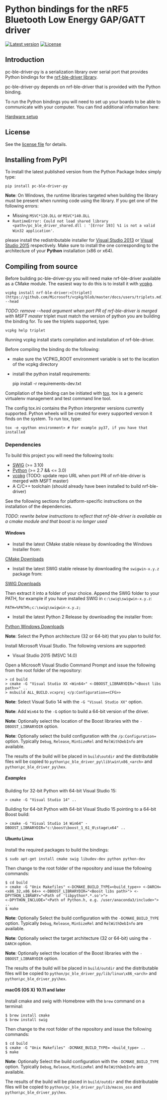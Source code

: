 # Python bindings for the nRF5 Bluetooth Low Energy GAP/GATT driver

[![Latest version](https://img.shields.io/pypi/v/pc-ble-driver-py.svg)](https://pypi.python.org/pypi/pc-ble-driver-py)
[![License](https://img.shields.io/pypi/l/pc-ble-driver-py.svg)](https://pypi.python.org/pypi/pc-ble-driver-py)

## Introduction
pc-ble-driver-py is a serialization library over serial port that provides Python bindings
for the [nrf-ble-driver library](https://github.com/NordicSemiconductor/pc-ble-driver).

pc-ble-driver-py depends on nrf-ble-driver that is provided with the Python binding.

To run the Python bindings you will need to set up your boards to be able to communicate with your computer.
You can find additional information here:

[Hardware setup](https://github.com/NordicSemiconductor/pc-ble-driver/tree/master#hardware-setup)

## License

See the [license file](LICENSE) for details.

## Installing from PyPI

To install the latest published version from the Python Package Index simply type:

    pip install pc-ble-driver-py

**Note**: On Windows, the runtime libraries targeted when building the library must be present when running code using the library. If you get one of the following errors:

* Missing `MSVC*120.DLL` or `MSVC*140.DLL`
* `RuntimeError: Could not load shared library <path>/pc_ble_driver_shared.dll : '[Error 193] %1 is
not a valid Win32 application'`. 

please install the redistributable installer for [Visual Studio 2013](https://www.microsoft.com/en-us/download/details.aspx?id=40784) or [Visual Studio 2015](https://www.microsoft.com/en-us/download/details.aspx?id=48145) respectively. Make sure to install the one corresponding to the architecture of your **Python** installation (x86 or x64).

## Compiling from source

Before building pc-ble-driver-py you will need make nrf-ble-driver available as a CMake module. The easiest way to do this is to install it with [vcpkg](https://github.com/NordicPlayground/vcpkg).

    vcpkg install nrf-ble-driver:<[triplet](https://github.com/Microsoft/vcpkg/blob/master/docs/users/triplets.md)> --head

*TODO: remove --head argument when port PR of nrf-ble-driver is merged with MSFT master*
triplet must match the version of python you are building the binding for. To see the triplets supported, type:

    vcpkg help triplet

Running vcpkg install starts compilation and installation of nrf-ble-driver.

Before compiling the binding do the following:

* make sure the VCPKG_ROOT environment variable is set to the location of the vcpkg directory
* install the python install requirements:

    pip install -r requirements-dev.txt

Compilation of the binding can be initiated with [tox](https://tox.readthedocs.io/en/latest/).
tox is a generic virtualenv management and test command line tool.

The config tox.ini contains the Python interpreter versions currently supported. Python wheels will be created for every supported version it finds on the system. To run tox, type:

    tox -e <python environment> # For example py37, if you have that installed


### Dependencies

To build this project you will need the following tools:

* [SWIG](http://www.swig.org/) (>= 3.10)
* [Python](https://www.python.org/) (>= 2.7 && <= 3.0)
* [vcpkg](https://github.com/NordicPlayground/vcpkg) (TODO: update repo URL when port PR of nrf-ble-driver is merged with MSFT master)
* A C/C++ toolchain (should already have been installed to build nrf-ble-driver)


See the following sections for platform-specific instructions on the installation of the dependencies.

*TODO: rewrite below instructions to reflect that nrf-ble-driver is available as a cmake module and that boost is no longer used*

#### Windows 

* Install the latest CMake stable release by downloading the Windows Installer from:

[CMake Downloads](https://cmake.org/download/)

* Install the latest SWIG stable release by downloading the `swigwin-x.y.z` package from:

[SWIG Downloads](http://www.swig.org/download.html)

Then extract it into a folder of your choice. Append the SWIG folder to your PATH, for example if you have installed
SWIG in `c:\swig\swigwin-x.y.z`:

    PATH=%PATH%;c:\swig\swigwin-x.y.z;

* Install the latest Python 2 Release by downloading the installer from:

[Python Windows Downloads](https://www.python.org/downloads/windows/)

**Note**: Select the Python architecture (32 or 64-bit) that you plan to build for.

Install Microsoft Visual Studio. The following versions are supported:

* Visual Studio 2015 (MSVC 14.0)

Open a Microsoft Visual Studio Command Prompt and issue the following from the root folder of the repository:

    > cd build
    > cmake -G "Visual Studio XX <Win64>" <-DBOOST_LIBRARYDIR="<Boost libs path>>" ..
    > msbuild ALL_BUILD.vcxproj </p:Configuration=<CFG>>

**Note**: Select Visual Sutio 14 with the `-G "Visual Studio XX"` option.

**Note**: Add `Win64` to the `-G` option to build a 64-bit version of the driver.

**Note**: Optionally select the location of the Boost libraries with the `-DBOOST_LIBRARYDIR` option.

**Note**: Optionally select the build configuration with the `/p:Configuration=` option. Typically `Debug`, `Release`, `MinSizeRel` and `RelWithDebInfo` are available.

The results of the build will be placed in `build\outdir` and the distributable files will be copied to `python\pc_ble_driver_py\lib\win\x86_<arch>` and `python\pc_ble_driver_py\hex`.

##### Examples

Building for 32-bit Python with 64-bit Visual Studio 15:

    > cmake -G "Visual Studio 14" ..

Building for 64-bit Python with 64-bit Visual Studio 15 pointing to a 64-bit Boost build:

    > cmake -G "Visual Studio 14 Win64" -DBOOST_LIBRARYDIR="c:\boost\boost_1_61_0\stage\x64" ..

#### Ubuntu Linux

Install the required packages to build the bindings:

    $ sudo apt-get install cmake swig libudev-dev python python-dev

Then change to the root folder of the repository and issue the following commands:

    $ cd build
    > cmake -G "Unix Makefiles" <-DCMAKE_BUILD_TYPE=<build_type>> <-DARCH=<x86_32,x86_64>> <-DBOOST_LIBRARYDIR="<Boost libs path>"> <-DPYTHON_LIBRARY="<Path of 'libpython*.*.so'>"> 
    <-DPYTHON_INCLUDE="<Path of Python.h, e.g. /user/anaconda3/include>"> ..
    $ make

**Note**: Optionally Select the build configuration with the `-DCMAKE_BUILD_TYPE` option. Typically `Debug`, `Release`, `MinSizeRel` and `RelWithDebInfo` are available.

**Note**: Optionally select the target architecture (32 or 64-bit) using the `-DARCH` option.

**Note**: Optionally select the location of the Boost libraries with the `-DBOOST_LIBRARYDIR` option.

The results of the build will be placed in `build/outdir` and the distributable files will be copied to `python/pc_ble_driver_py/lib/linux\x86_<arch>` and `python\pc_ble_driver_py\hex`.

#### macOS (OS X) 10.11 and later

Install cmake and swig with Homebrew with the `brew` command on a terminal:

    $ brew install cmake
    $ brew install swig

Then change to the root folder of the repository and issue the following commands:

    $ cd build
    $ cmake -G "Unix Makefiles" -DCMAKE_BUILD_TYPE= <build_type> ..
    $ make

**Note**: Optionally Select the build configuration with the `-DCMAKE_BUILD_TYPE` option. Typically `Debug`, `Release`, `MinSizeRel` and `RelWithDebInfo` are available.

The results of the build will be placed in `build/outdir` and the distributable files will be copied to `python/pc_ble_driver_py/lib/macos_osx` and `python\pc_ble_driver_py\hex`.
